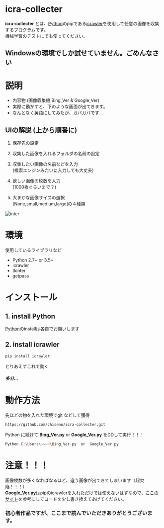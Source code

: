 # icra-collecter

**icra-collecter** とは、[Python](https://www.python.org/)のpipである[icrawler](https://icrawler.readthedocs.io/en/latest/)を使用して任意の画像を収集するプログラムです。  
機械学習のテストにでも使ってください。

## Windowsの環境でしか試せていません。ごめんなさい


# 説明
* 内容物 (画像収集機 Bing_Ver & Google_Ver)
* 実際に動かすと、下のような画面が出てきます。  
* なんとなく英語にしてみたが、ガバガバです...  

## UIの解説 (上から順番に)

1. 保存先の設定

2. 収集した画像を入れるフォルダの名前の設定

3. 収集したい画像の名前などを入力  
   (検索エンジンみたいに入力しても大丈夫)

4. 欲しい画像の枚数を入力  
   (1000枚ぐらいまで？)

5. 大まかな画像サイズの選択  
   [None,small,medium,large]の４種類


![inter](https://user-images.githubusercontent.com/55323475/88475969-99fc7500-cf6f-11ea-9137-d2ac59d52196.png)

# 環境

使用しているライブラリなど

* Python 2.7~ or 3.5~
* icrawler
* tkinter
* getpass 

# インストール
## 1. install Python  

[Python](https://www.python.org/)のinstallは各自でお願いします

## 2. install icrawler
```bash
pip install icrawler
```

とりあえずこれで動く  
##### 多分...

# 動作方法

先ほどの物を入れた環境でgit などして獲得

```bash
https://github.com/chiseno/icra-collecter.git
```

Python に続けて **Bing_Ver.py** or **Google_Ver.py** をDDして実行！！！

```bash
Python C:\Users\~~~~\Bing_Ver.py  or  Google_Ver.py
```

# 注意！！！
画像枚数が多くなればなるほど、違う画像が出てきてしまいます（超欠陥！！！）  
**Google_Ver.py**はpipのicrawlerを入れただけでは使えないはずなので、[ここのサイト](https://github.com/hellock/icrawler/issues/65)を参考にしてコードを少し書き換えてあげてください。

### 初心者作品ですが、ここまで読んでいただきありがとうございます。
